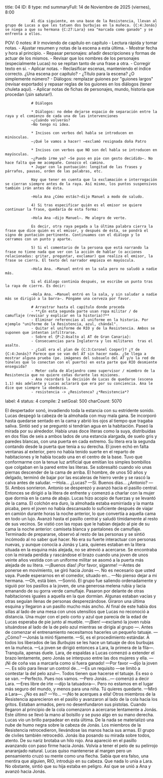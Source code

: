 title:          04
ID:             8
type:           md
summaryFull:    14 de Noviembre de 2025 (viernes), 8:00
                
                Al día siguiente, en una base de la Resistencia, llevan al grupo de Lucas a que les tatuen dos burbujas en la muñeca. {C:4:Jonás} se niega a que su hermana {C:27:Lara} sea "marcada como ganado" y se enfrenta a ellos.
POV:            0
notes:          # Ir moviendo de capítulo en capítulo
                - Lectura rápida y tomar notas.
                - Ajustar resumen y notas de la escena a esta última.
                - Mostrar fecha y hora al principio.
                - Repasar personajes: añadir descripciones y formas de actuar de los mismos.
                - Revisar que los nombres de los personajes (especialmente Lucas) no se repitan tanto de una frase a otra.
                - Corregir texto en sí.
                - Aplicar notas.
                - Reclasificar escenas, manteniendo el índice correcto. ¿Una escena por capítulo?
                - ¿Título para la escena? ¿O simplemente número?
                - Diálogos: remplazar guiones por "guiones largos" (revisar exportado) y repasar reglas de los guiones en los diálogos (tener chuleta aquí).
                - Aplicar notas de fichas de personajes, mundo, historia que procedan (¡sin saturar!).
                
                # Diálogos
                
                * Diálogos: no debe dejarse espacio de separación entre la raya y el comienzo de cada una de las intervenciones
                —¿Cuándo volverás?
                —No tengo ni idea.
                
                * Incisos con verbos del habla se introducen en minúsculas.
                —¡Qué le vamos a hacer! —exclamó resignada doña Patro
                
                * Incisos con verbos que NO son del habla se introducen en mayúsculas.
                —¿Puedo irme ya? —Se puso en pie con gesto decidido—. No hace falta que me acompañe. Conozco el camino.
                • Jugar con la puntuación: longitud de las frases y párrafos, pausas, orden de las palabras, etc.
                
                Hay que tener en cuenta que la exclamación e interrogación se cierran siempre antes de la raya. Así mismo, los puntos suspensivos también irán antes de ésta.
                
                —Hola Ana ¿Cómo estás?—dijo Manuel a modo de saludo.
                
                4) Si tras especificar quién es el emisor se quiere continuar la frase, quedaría de esta forma:
                
                —Hola Ana —dijo Manuel—. Me alegro de verte.
                
                Es decir, otra raya pegada a la última palabra cierra la frase que dice quién es el emisor, y después de ésta, se pondrá el signo de puntación pertinente. Continuamos con el diálogo y lo cerramos con un punto y aparte.
                
                5) Si el comentario de la persona que está narrando la frase no tiene nada que ver con la acción de hablar (o acciones relacionadas: gritar, preguntar, exclamar) que realiza el emisor, la frase se cierra. El texto del narrador empieza en mayúscula.
                
                —Hola Ana. —Manuel entró en la sala pero no saludó a nadie más.
                
                Si el diálogo continúa después, se escribe un punto tras la raya de cierre. Es decir:
                
                —Hola Ana. —Manuel entró en la sala, y sin saludar a nadie más se dirigió a la barra—. Póngame una cerveza por favor.
                
                # Arrastrar hasta el capítulo donde proceda
                - **¿En esta segunda parte usan ropa militar / de camuflaje (revisar y explicar en la historia)?**
                - Eliminar referencias al uniforme en la historia. Por ejemplo "uniforme de la Resistencia, azul, chándal".
                - Quitar el uniforme de RIO y de la Resistencia. Ambos se suponen que intentan infiltrarse.
                - Sobre el {P:2:Asalto al AT de Gran Canaria}:
                - Consecuencias para Inglaterra y los militares  tras el asalto.
                - ¿Cuál era el plan de {C:3:Coronel Cooper}? ¿Y de {C:4:Jonás}? Parece que se van del AT sin hacer nada. ¿Se llega a mostrar alguna prueba (pe. imágenes del subsuelo del AT y/o la red de túneles que lo conectan con el puerto) en esta parte que RIO desmiente enseguida?
                - Meter coña de Alejandro como supervisor / miembro de la Resistencia que no quiere coñas durante las misiones.
                - Ana recordará la decisión de Lucas de quedarse (escena 1.1) más adelante y Lucas aclarará que era por su conciencia. Ana le dice que siempre la obedezca.
                - resistencia -> ¿Resistenca? ¿*Resistencia*?
label:          4
status:         4
compile:        2
setGoal:        500
charCount:      5070


El despertador sonó, invadiendo toda la estancia con su estridente sonido.
Lucas despegó la cabeza de la almohada con muy mala gana. Se incorporó hasta quedarse sentado en la cama y abrió los ojos al tiempo que tragaba saliva. Sintió sed y se preguntó si tendrían agua en la habitación.
Paseó la mirada por su alrededor. Había unas doce literas como la suya, distribuidas en dos filas de seis a ambos lados de una estancia alargada, de suelo gris y paredes blancas, con una puerta en cada extremo. Su litera era la segunda contando desde la puerta que tenia a su derecha.
El joven echó en falta ventanas al exterior, pero no había tenido suerte en el reparto de habitaciones y le había tocado una en el centro de la base. Tuvo que conformarme con la tenue luz artificial que emitían los simples bombillos que colgaban en la pared entre las literas.
Se sobresaltó cuando vio unas piernas descender de la cama de arriba. El hombre, de unos 50 años y delgado, terminó de bajar por las escaleras de hierro verde y se rascó la calva antes de saludar.
—Hola... ¿Lucas?
—Sí. Buenos días... ¿Antonio?
—Sí.
Ambos sonrieron. Antonio se desperezó y avanzó hacia el pasillo central. Entonces se dirigió a la litera de enfrente y comenzó a charlar con la mujer que dormía en la cama de abajo.
Lucas hizo acopio de fuerzas y se levantó de la cama. El colchón era duro, la almohada estaba esmirriada y la manta picaba, pero el joven no había descansado lo suficiente después de viajar en camión durante horas la noche anterior, lo que convertía a aquella cama en todo un lujo.
Avanzó hasta el pasillo central y saludó tímidamente al resto de sus vecinos. Se vistió con las ropas que le habían dejado al pie de su cama la noche anterior: camiseta blanca y pantalones de camuflaje.
Terminado de prepararse, observó al resto de las personas y se sintió incómodo al no saber qué hacer. No era su fuerte interactuar con personas nuevas, y aunque conocía a Jonás y Lara, quienes estaban en la litera situada en la esquina más alejada, no se atrevió a acercarse.
Se encontraba con la mirada perdida y rascándose el brazo cuando una joven de unos veinte años vestida con un uniforme militar se asomó a la puerta más alejada de su litera.
—¡Buenos días! ¡Por favor, síganme! —Antes de ponerse en movimiento, se giró hacia Jonás —. No es necesario que usted vaya. Puede esperarnos en el comedor, situado en...
—No pienso dejar a mi hermana.
—Oh, está bien. —Sonrió.
El grupo fue saliendo ordenadamente y siguió por los pasillos a la joven, de una generosa melena rubia y lacia emanando de su gorra verde camuflaje. Pasaron por delante de otras habitaciones iguales a aquella en la que dormían. Algunas estaban vacías y otras seguían llenas de personas desperezándose.
Giraron una última esquina y llegaron a un pasillo mucho más ancho. Al final de este había dos sillas al lado de una mesa con unos utensilios que Lucas no reconoció a distancia. Una mujer con el pelo corto y azul que parecía de la edad de Lucas esperaba de pie junto al mueble.
—¡Bien! —exclamó la joven rubia situándose al lado de la de pelo azul mientras se dirigía al grupo —. Antes de comenzar el entrenamiento necesitamos hacerles un pequeño tatuaje.
—¿Cómo? —Jonás la miró fijamente.
—Sí, es el procedimiento estándar. A todos los liberados de las *Burbujas* se les hace un tatuaje de dos burbujas en la muñeca. —La joven se dirigió entonces a Lara, la primera de la fila—. Tranquila, apenas duele.
Lara, de espaldas a Lucas comenzó a extender el brazo lentamente, pero Jonás se interpuso entre las dos mujeres y ella.
—¡Ni de coña vas a marcarla como si fuera ganado!
—Por favor —dijo la joven—. Es sólo para llevar un control de...
—Es un requisito —se limitó a contestar la del pelo azul—. Todos tienen que hacerse el tatuaje. Es eso o se van.
—Perfecto. Pues nos vamos.
—Pero Jonás...— comenzó a decir Lara.
—Eres libre de irte —dijo la tatuadora—. Pero no estamos en el lugar más seguro del mundo, y menos para una niña. Tú quieres quedarte. —Miró a Lara—. ¿No es así?
—Yo...
—¡No te acerques a ella!
Otros miembros de la Resistencia aparecieron en el pasillo y avanzaron al lado de la cola hacia los gritos. Estaban armados, pero no desenfundaron sus pistolas.
Cuando llegaron al principio de la cola comenzaron a acercarse lentamente a Jonás. Este último se llevó la mano al bolsillo y se puso algo en su mano derecha. 
Lucas vio un brillo parpadear en esta última. De la nada se materializó una nube de humo negra sobre la cabeza de Jonás. Los miembros de la Resistencia retrocedieron, llevándose las manos hacia sus armas. El grupo de civiles también retrocedió.
Jonás iba posando su mirada sobre todos, atento. De su nariz brotaba un hilo rojo.
Ana apareció en el pasillo avanzando con paso firme hacia Jonás. Volvía a tener el pelo de su pelirrojo anaranjado natural.
Lucas quiso mantenerse al margen pero un pensamiento cruzó su mente como una flecha. Sabía que era falso, una mentira que alguien, RIO, introdujo en su cabeza. Que nada lo unía a Lara.
No obstante, sintió que su hija estaba en peligro.
Así que se unió a Ana y avanzó hacia Jonás.